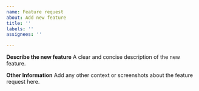 ```yaml
---
name: Feature request
about: Add new feature
title: ''
labels: ''
assignees: ''

---
```


**Describe the new feature**
A clear and concise description of the new feature.

**Other Information**
Add any other context or screenshots about the feature request here.
